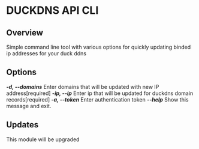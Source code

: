 #  DUCKDNS API CLI 

## Overview

Simple command line tool with various options for quickly updating binded ip addresses for your duck ddns

## Options

  ***-d, --domains*** Enter domains that will be updated with new IP address[required]
 ***-ip, --ip***      Enter ip that will be updated for duckdns domain records[required]
  ***-a, --token***   Enter authentication token
  ***--help***        Show this message and exit.

## Updates

This module will be upgraded

